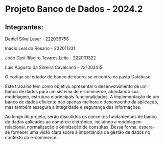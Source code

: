 # Projeto Banco de Dados - 2024.2

## Integrantes:
Daniel Silva Laser - 222036758

Inácio Leal do Rosario - 232011331

João Davi Ribeiro Tavares Leite - 222001322

Luís Augusto da Silveira Cavalcanti - 231003415

O codigo sql criador do banco de dados se encontra na pasta Database

Este trabalho tem como objetivo apresentar o desenvolvimento de um banco de dados para um sistema de e-commerce, abordando sua modelagem, estrutura e principais funcionalidades. A implementação de um banco de dados eficiente não apenas melhora o desempenho da aplicação, mas também assegura a integridade e segurança das informações.

Ao longo do projeto, serão discutidos os conceitos fundamentais de banco de dados aplicados ao comércio eletrônico, incluindo a modelagem relacional, normalização e otimização de consultas. Dessa forma, espera-se fornecer uma visão clara sobre a importância da gestão de dados no contexto do e-commerce.
